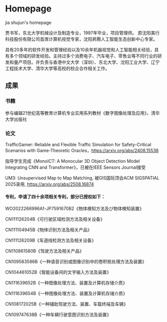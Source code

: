 # Homepage
jia shujun's homepage

贾书军，东北大学机械设计及制造专业，1997年毕业，项目管理师。 原沈阳美行科技股份有限公司首席计算机视觉专家，沈阳昇腾人工智能生态创新中心专家。

具有20多年的软件开发和管理经验以及10余年机器视觉和人工智能相关经验，具有多个领域的研发经验。主持过多个消费电子、汽车电子、零售业等不同行业的研发和量产项目。并负责与香港中文大学（深圳）、东北大学、沈阳工业大学、辽宁工程技术大学、清华大学等高校的校企合作相关工作。

## 成果
### 书籍
参与编辑21世纪高等教育计算机专业实用系列教材《数字图像处理及应用》，清华大学出版社
### 论文
TrafficGamer: Reliable and Flexible Traffic Simulation for Safety-Critical Scenarios with Game-Theoretic Oracles，https://arxiv.org/abs/2408.15538

指导学生完成《MonoICT: A Monocular 3D Object Detection Model Integrating CNN and Transformer》，已被在IEEE Sensors Journal接受

UM3: Unsupervised Map to Map Matching, 被GIS国际顶会ACM SIGSPATIAL 2025录用, https://arxiv.org/abs/2508.16874

#### 专利，申请了四十余项相关专利，部分已授权如下：
WO2022266996A1-JP7591670B2《物体検知方法及び物体検知装置》

CN111126204B《可行驶区域检测方法及相关设备》

CN111104945B《物体识别方法及相关产品》

CN111126209B《车道线检测方法及相关设备》

CN110861580B《驾驶方法及相关产品》

CN109583586B《一种语音识别或图像识别中的卷积核处理方法及装置》

CN104461052B《智能设备间的文字输入方法及装置》

CN111639652B《一种图像处理方法、装置及计算机存储介质》

CN111639654B《一种图像处理方法、装置及计算机存储介质》

CN108172025B《一种辅助驾驶方法、装置、车载终端及车辆》

CN109747638B《一种车辆行驶意图识别方法及装置》

